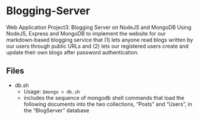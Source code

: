 # Blogging-Server
Web Application Project3: Blogging Server on NodeJS and MongoDB
Using NodeJS, Express and MongoDB to implement the website for our markdown-based blogging service that
 (1) lets anyone read blogs written by our users through public URLs and
 (2) lets our registered users create and update their own blogs after password authentication.

 ## Files
 - db.sh
    - Usage: `$mongo < db.sh`
    - includes the sequence of mongodb shell commands that load the following documents into the two collections, “Posts” and “Users”, in the “BlogServer” database
